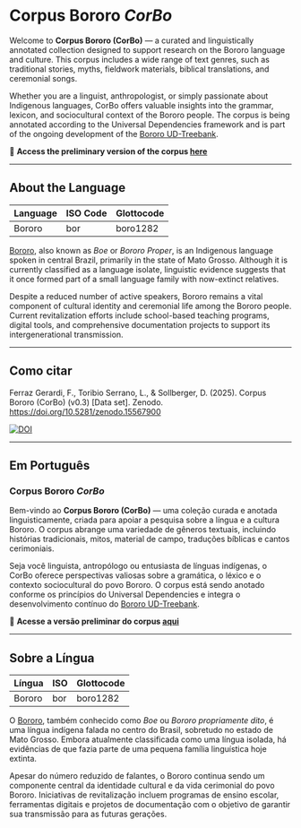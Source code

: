 # Corpus Bororo _CorBo_

Welcome to **Corpus Bororo (CorBo)** — a curated and linguistically annotated collection designed to support research on the Bororo language and culture. This corpus includes a wide range of text genres, such as traditional stories, myths, fieldwork materials, biblical translations, and ceremonial songs.

Whether you are a linguist, anthropologist, or simply passionate about Indigenous languages, CorBo offers valuable insights into the grammar, lexicon, and sociocultural context of the Bororo people. The corpus is being annotated according to the Universal Dependencies framework and is part of the ongoing development of the [Bororo UD-Treebank](https://github.com/UniversalDependencies/UD_Bororo-BDT/blob/dev/bor_bdt-ud-test.conllu).

🔗 **Access the preliminary version of the corpus [here](https://boeenomoto.pythonanywhere.com/corpus/index.html)**

---

## About the Language

Language | ISO Code | Glottocode
---------|----------|------------
Bororo   | bor      | boro1282

[Bororo](https://glottolog.org/resource/languoid/id/boro1282), also known as _Boe_ or _Bororo Proper_, is an Indigenous language spoken in central Brazil, primarily in the state of Mato Grosso. Although it is currently classified as a language isolate, linguistic evidence suggests that it once formed part of a small language family with now-extinct relatives.

Despite a reduced number of active speakers, Bororo remains a vital component of cultural identity and ceremonial life among the Bororo people. Current revitalization efforts include school-based teaching programs, digital tools, and comprehensive documentation projects to support its intergenerational transmission.

---

## Como citar

Ferraz Gerardi, F., Toribio Serrano, L., & Sollberger, D. (2025). Corpus Bororo (CorBo) (v0.3) [Data set]. Zenodo. https://doi.org/10.5281/zenodo.15567900

[![DOI](https://zenodo.org/badge/772146862.svg)](https://doi.org/10.5281/zenodo.12110451)

---

## Em Português

### Corpus Bororo _CorBo_

Bem-vindo ao **Corpus Bororo (CorBo)** — uma coleção curada e anotada linguisticamente, criada para apoiar a pesquisa sobre a língua e a cultura Bororo. O corpus abrange uma variedade de gêneros textuais, incluindo histórias tradicionais, mitos, material de campo, traduções bíblicas e cantos cerimoniais.

Seja você linguista, antropólogo ou entusiasta de línguas indígenas, o CorBo oferece perspectivas valiosas sobre a gramática, o léxico e o contexto sociocultural do povo Bororo. O corpus está sendo anotado conforme os princípios do Universal Dependencies e integra o desenvolvimento contínuo do [Bororo UD-Treebank](https://github.com/UniversalDependencies/UD_Bororo-BDT/blob/dev/bor_bdt-ud-test.conllu).

🔗 **Acesse a versão preliminar do corpus [aqui](https://boeenomoto.pythonanywhere.com/corpus/index.html)**

---

## Sobre a Língua

Língua | ISO | Glottocode
-------|-----|------------
Bororo | bor | boro1282

O [Bororo](https://glottolog.org/resource/languoid/id/boro1282), também conhecido como _Boe_ ou _Bororo propriamente dito_, é uma língua indígena falada no centro do Brasil, sobretudo no estado de Mato Grosso. Embora atualmente classificada como uma língua isolada, há evidências de que fazia parte de uma pequena família linguística hoje extinta.

Apesar do número reduzido de falantes, o Bororo continua sendo um componente central da identidade cultural e da vida cerimonial do povo Bororo. Iniciativas de revitalização incluem programas de ensino escolar, ferramentas digitais e projetos de documentação com o objetivo de garantir sua transmissão para as futuras gerações.
